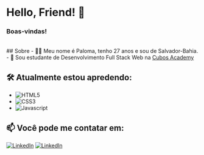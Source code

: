 # Hello, Friend! 👋  

### Boas-vindas!
<br/>
## Sobre
  - 👩‍💻 Meu nome é Paloma, tenho 27 anos e sou de Salvador-Bahia.  
  - 📖 Sou estudante de Desenvolvimento Full Stack Web na <a href="https://www.cubos.academy/" target="_blank">Cubos Academy</a>
 
<br/>

## 🛠️ Atualmente estou apredendo:
  - ![HTML5](https://img.shields.io/badge/-HTML5-red)
  - ![CSS3](https://img.shields.io/badge/-CSS3-blue)
  - ![Javascript](https://img.shields.io/badge/-Javascript-orange) 

## 📫 Você pode me contatar em: <br/>
[![LinkedIn](https://img.shields.io/static/v1?label=&message=LinkedIn&color=blue&style=flat-square&logo=LinkedIn&logoColor=white)](https://www.linkedin.com/in/plmsz/)
[![LinkedIn](https://img.shields.io/static/v1?label=&message=Email&color=red&style=flat-square&logo=Gmail&logoColor=white)](mailto:plmsouzaoliveira@gmail.com)

